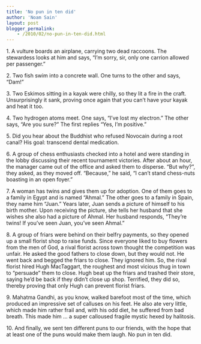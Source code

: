 ```yaml
---
title: 'No pun in ten did'
author: 'Noam Sain'
layout: post
blogger_permalink:
    - /2010/02/no-pun-in-ten-did.html
---
```


1\. A vulture boards an airplane, carrying two dead raccoons. The stewardess looks at him and says, “I’m sorry, sir, only one carrion allowed per passenger.”

2\. Two fish swim into a concrete wall. One turns to the other and says, “Dam!”

3\. Two Eskimos sitting in a kayak were chilly, so they lit a fire in the craft. Unsurprisingly it sank, proving once again that you can’t have your kayak and heat it too.

4\. Two hydrogen atoms meet. One says, “I’ve lost my electron.” The other says, “Are you sure?” The first replies “Yes, I’m positive.”

5\. Did you hear about the Buddhist who refused Novocain during a root canal? His goal: transcend dental medication.

6\. A group of chess enthusiasts checked into a hotel and were standing in the lobby discussing their recent tournament victories. After about an hour, the manager came out of the office and asked them to disperse. “But why?”, they asked, as they moved off. “Because,” he said, “I can’t stand chess-nuts boasting in an open foyer.”

7\. A woman has twins and gives them up for adoption. One of them goes to a family in Egypt and is named “Ahmal.” The other goes to a family in Spain, they name him “Juan.” Years later, Juan sends a picture of himself to his birth mother. Upon receiving the picture, she tells her husband that she wishes she also had a picture of Ahmal. Her husband responds, “They’re twins! If you’ve seen Juan, you’ve seen Ahmal.”

8\. A group of friars were behind on their belfry payments, so they opened up a small florist shop to raise funds. Since everyone liked to buy flowers from the men of God, a rival florist across town thought the competition was unfair. He asked the good fathers to close down, but they would not. He went back and begged the friars to close. They ignored him. So, the rival florist hired Hugh MacTaggart, the roughest and most vicious thug in town to “persuade” them to close. Hugh beat up the friars and trashed their store, saying he’d be back if they didn’t close up shop. Terrified, they did so, thereby proving that only Hugh can prevent florist friars.

9\. Mahatma Gandhi, as you know, walked barefoot most of the time, which produced an impressive set of calluses on his feet. He also ate very little, which made him rather frail and, with his odd diet, he suffered from bad breath. This made him … a super calloused fragile mystic hexed by halitosis.

10\. And finally, we sent ten different puns to our friends, with the hope that at least one of the puns would make them laugh. No pun in ten did.